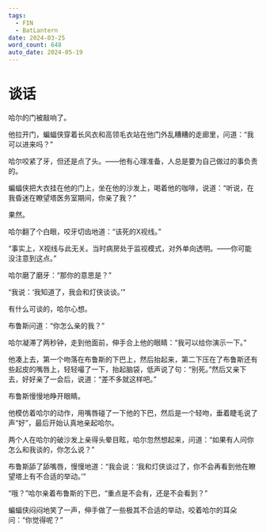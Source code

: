 ```yaml
---
tags:
  - FIN
  - BatLantern
date: 2024-03-25
word_count: 648
auto_date: 2024-05-19
---
```


# 谈话

哈尔的门被敲响了。

他拉开门，蝙蝠侠穿着长风衣和高领毛衣站在他门外乱糟糟的走廊里，问道：“我可以进来吗？”

哈尔咬紧了牙，但还是点了头。——他有心理准备，人总是要为自己做过的事负责的。

蝙蝠侠把大衣挂在他的门上，坐在他的沙发上，喝着他的咖啡，说道：“听说，在我昏迷在瞭望塔医务室期间，你亲了我？”

果然。

哈尔翻了个白眼，咬牙切齿地道：“该死的X视线。”

“事实上，X视线与此无关。当时病房处于监视模式，对外单向透明。——你可能没注意到这点。”

哈尔磨了磨牙：“那你的意思是？”

“我说：‘我知道了，我会和灯侠谈谈。’”

有什么可谈的，哈尔心想。

布鲁斯问道：“你怎么亲的我？”

哈尔凝滞了两秒钟，走到他面前，伸手合上他的眼睛：“我可以给你演示一下。”

他凑上去，第一个吻落在布鲁斯的下巴上，然后抬起来，第二下压在了布鲁斯还有些起皮的嘴唇上，轻轻嘬了一下，抬起脑袋，低声说了句：“别死。”然后又亲下去，好好亲了一会后，说道：“差不多就这样吧。”

布鲁斯慢慢地睁开眼睛。

他模仿着哈尔的动作，用嘴唇碰了一下他的下巴，然后是一个轻吻，垂着睫毛说了声“好”，最后开始认真地亲起哈尔。

两个人在哈尔的破沙发上亲得头晕目眩，哈尔忽然想起来，问道：“如果有人问你怎么和我谈的，你怎么说？”

布鲁斯舔了舔嘴唇，慢慢地道：“我会说：‘我和灯侠谈过了，你不会再看到他在瞭望塔上有不合适的举动。’”

“哦？”哈尔亲着布鲁斯的下巴，“重点是不会有，还是不会看到？”

蝙蝠侠闷闷地笑了一声，伸手做了一些极其不合适的举动，咬着哈尔的耳朵问：“你觉得呢？”
